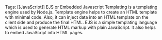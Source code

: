 Tags: [[JavaScript]]
EJS or Embedded Javascript Templating is a templating engine used by Node.js. Template engine helps to create an HTML template with minimal code. Also, it can inject data into an HTML template on the client side and produce the final HTML. EJS is a simple templating language which is used to generate HTML markup with plain JavaScript. It also helps to embed JavaScript into HTML pages.